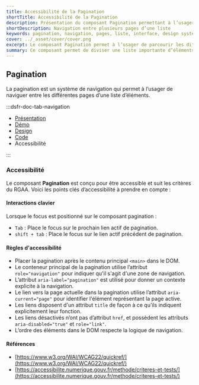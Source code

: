 ```yaml
---
title: Accessibilité de la Pagination
shortTitle: Accessibilité de la Pagination
description: Présentation du composant Pagination permettant à l’usager de naviguer facilement entre les pages d’une liste d’éléments trop longue pour être affichée en une seule fois.
shortDescription: Navigation entre plusieurs pages d’une liste
keywords: pagination, navigation, pages, liste, interface, design système, DSFR, accessibilité
cover: ../_asset/cover/cover.png
excerpt: Le composant Pagination permet à l’usager de parcourir les différentes pages d’une liste d’éléments, avec des repères clairs, une troncature automatique et des actions de navigation simples.
summary: Ce composant permet de diviser une liste importante d’éléments en plusieurs pages pour améliorer la lisibilité et l’expérience de navigation. Il intègre des repères de position, des boutons d’accès direct et une gestion responsive adaptée. Sa structure fixe garantit la cohérence et l’accessibilité dans l’ensemble des parcours utilisateurs tout en optimisant le référencement du contenu.
---
```


## Pagination

La pagination est un système de navigation qui permet à l’usager de naviguer entre les différentes pages d’une liste d’éléments.

:::dsfr-doc-tab-navigation

- [Présentation](../index.md)
- [Démo](../demo/index.md)
- [Design](../design/index.md)
- [Code](../code/index.md)
- Accessibilité

:::

### Accessibilité

Le composant **Pagination** est conçu pour être accessible et suit les critères du RGAA. Voici les points clés d’accessibilité à prendre en compte :

#### Interactions clavier

Lorsque le focus est positionné sur le composant pagination :

- `Tab` : Place le focus sur le prochain lien actif de pagination.
- `shift + tab` : Place le focus sur le lien actif précédent de pagination.

#### Règles d'accessibilité

- Placer la pagination après le contenu principal `<main>` dans le DOM.
- Le conteneur principal de la pagination utilise l’attribut `role="navigation"` pour indiquer qu'il s'agit d'une zone de navigation.
- L’attribut `aria-label="pagination"` est utilisé pour donner un contexte explicite à la navigation.
- Le lien vers la page actuelle dans la pagination utilise l’attribut `aria-current="page"` pour identifier l'élément représentant la page active.
- Les liens disposent d'un attribut `title` de façon à ce qu’ils indiquent explicitement leur fonction.
- Les liens désactivés n’ont pas d’attribut `href`, et possèdent les attributs `aria-disabled="true"` et `role="link"`.
- L’ordre des éléments dans le DOM respecte la logique de navigation.

#### Références

- [https://www.w3.org/WAI/WCAG22/quickref/](https://www.w3.org/WAI/WCAG22/quickref/)
- [https://accessibilite.numerique.gouv.fr/methode/criteres-et-tests/](https://accessibilite.numerique.gouv.fr/methode/criteres-et-tests/)
